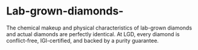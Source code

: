 # Lab-grown-diamonds-
The chemical makeup and physical characteristics of lab-grown diamonds and actual diamonds are perfectly identical. At LGD, every diamond is conflict-free, IGI-certified, and backed by a purity guarantee.
